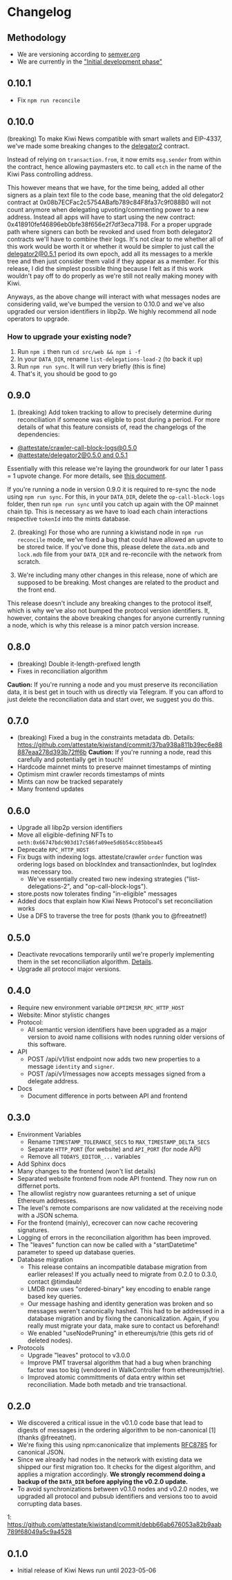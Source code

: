 # Changelog

## Methodology

- We are versioning according to [semver.org](https://semver.org)
- We are currently in the ["Initial development phase"](https://semver.org/#spec-item-4)

## 0.10.1

- Fix `npm run reconcile`

## 0.10.0

(breaking) To make Kiwi News compatible with smart wallets and EIP-4337, we've
made some breaking changes to the
[delegator2](https://github.com/attestate/delegator2/blob/main/sdk/changelog.md#060)
contract. 

Instead of relying on `transaction.from`, it now emits `msg.sender`
from within the contract, hence allowing paymasters etc. to call `etch` in the
name of the Kiwi Pass controlling address. 

This however means that we have, for the time being, added all other signers as
a plain text file to the code base, meaning that the old delegator2 contract at
0x08b7ECFac2c5754ABafb789c84F8fa37c9f088B0 will not count anymore when
delegating upvoting/commenting power to a new address. Instead all apps will
have to start using the new contract:
0x418910fef46896eb0bfe38f656e2f7df3eca7198. For a proper upgrade path where
signers can both be revoked and used from both delegator2 contracts we'll have
to combine their logs. It's not clear to me whether all of this work would be
worth it or whether it would be simpler to just call the delegator2@0.5.1
period its own epoch, add all its messages to a merkle tree and then just
consider them valid if they appear as a member. For this release, I did the
simplest possible thing because I felt as if this work wouldn't pay off to do
properly as we're still not really making money with Kiwi.

Anyways, as the above change will interact with what messages nodes are
considering valid, we've bumped the version to 0.10.0 and we've also
upgraded our version identifiers in libp2p. We highly recommend all node
operators to upgrade.

### How to upgrade your existing node?

1. Run `npm i` then run `cd src/web && npm i -f`
1. In your `DATA_DIR`, rename `list-delegations-load-2` (to back it up)
2. Run `npm run sync`. It will run very briefly (this is fine)
3. That's it, you should be good to go

## 0.9.0

1. (breaking) Add token tracking to allow to precisely determine during
  reconciliation if someone was eligible to post during a period. For more
  details of what this feature consists of, read the changelogs of the
  dependencies:
  - [@attestate/crawler-call-block-logs@0.5.0](https://github.com/attestate/crawler-call-block-logs/blob/main/changelog.md#050)
  - [@attestate/delegator2@0.5.0 and 0.5.1](https://github.com/attestate/delegator2/blob/main/sdk/changelog.md#051)

Essentially with this release we're laying the groundwork for our later 1 pass
= 1 upvote change. For more details, see [this
document](https://hackmd.io/@TimDaub/B1MAvNL1kl).

If you're running a node in version 0.9.0 it is required to re-sync the node
using `npm run sync`. For this, in your `DATA_DIR`, delete the
`op-call-block-logs` folder, then run `npm run sync` until you catch up again
with the OP mainnet chain tip. This is necessary as we have to load each chain
interactions respective `tokenId` into the mints database.

2. (breaking) For those who are running a kiwistand node in `npm run reconcile`
  mode, we've fixed a bug that could have allowed an upvote to be stored twice.
  If you've done this, please delete the `data.mdb` and `lock.mdb` file from
  your `DATA_DIR` and re-reconcile with the network from scratch.

3. We're including many other changes in this release, none of which are
   supposed to be breaking. Most changes are related to the product and the
   front end.

This release doesn't include any breaking changes to the protocol itself, which
is why we've also not bumped the protocol version identifiers. It, however,
contains the above breaking changes for anyone currently running a node, which
is why this release is a minor patch version increase.

## 0.8.0

- (breaking) Double it-length-prefixed length
- Fixes in reconciliation algorithm

**Caution:** If you're running a node and you must preserve its reconciliation
data, it is best get in touch with us directly via Telegram. If you can afford
to just delete the reconciliation data and start over, we suggest you do this.

## 0.7.0

- (breaking) Fixed a bug in the constraints metadata db. Details:
  https://github.com/attestate/kiwistand/commit/37ba938a811b39ec6e88887eaa278d393b72ff6b
  **Caution:** If you're running a node, read this carefully and potentially
  get in touch!
- Hardcode mainnet mints to preserve mainnet timestamps of minting
- Optimism mint crawler records timestamps of mints
- Mints can now be tracked separately
- Many frontend updates

## 0.6.0

- Upgrade all libp2p version identifiers
- Move all eligible-defining NFTs to `oeth:0x66747bdc903d17c586fa09ee5d6b54cc85bbea45`
- Deprecate `RPC_HTTP_HOST`
- Fix bugs with indexing logs. attestate/crawler `order` function was ordering
  logs based on blockIndex and transactionIndex, but logIndex was necessary
  too.
  - We've essentially created two new indexing strategies
    ("list-delegations-2", and "op-call-block-logs").
- store.posts now tolerates finding "in-eligible" messages
- Added docs that explain how Kiwi News Protocol's set reconciliation works
- Use a DFS to traverse the tree for posts (thank you to @freeatnet!)

## 0.5.0

- Deactivate revocations temporarily until we're properly implementing them in
  the set reconciliation algorithm. [Details](https://github.com/attestate/kiwistand/commit/71899f89d53809e9d17929c70d0935b08c3e21dc#diff-a769d9b90a5ba7d598420c1d02fc67325bd17e2d193747d5033fa52ee1e7d28eR15-R30).
- Upgrade all protocol major versions.

## 0.4.0

- Require new environment variable `OPTIMISM_RPC_HTTP_HOST`
- Website: Minor stylistic changes
- Protocol:
  - All semantic version identifiers have been upgraded as a major version to
    avoid name collisions with nodes running older versions of this software.
- API
  - POST /api/v1/list endpoint now adds two new properties to a message
    `identity` and `signer`.
  - POST /api/v1/messages now accepts messages signed from a delegate address.
- Docs
  - Document difference in ports between API and frontend

## 0.3.0

- Environment Variables
  - Rename `TIMESTAMP_TOLERANCE_SECS` to `MAX_TIMESTAMP_DELTA_SECS`
  - Separate `HTTP_PORT` (for website) and `API_PORT` (for node API)
  - Remove all `TODAYS_EDITOR_...` variables
- Add Sphinx docs
- Many changes to the frontend (won't list details)
- Separated website frontend from node API frontend. They now run on differnet
  ports.
- The allowlist registry now guarantees returning a set of unique Ethereum
  addresses.
- The level's remote comparisons are now validated at the receiving node with a
  JSON schema.
- For the frontend (mainly), ecrecover can now cache recovering signatures.
- Logging of errors in the reconciliation algorithm has been improved.
- The "leaves" function can now be called with a "startDatetime" parameter to
  speed up database queries.
- Database migration
  - This release contains an incompatible database migration from earlier
    releases! If you actually need to migrate from 0.2.0 to 0.3.0, contact
    @timdaub!
  - LMDB now uses "ordered-binary" key encoding to enable range based key
    queries.
  - Our message hashing and identity generation was broken and so messages
    weren't canonically hashed. This had to be addressed in a database
    migration and by fixing the canonicalization. Again, if you really must
    migrate your data, make sure to contact us beforehand!
  - We enabled "useNodePruning" in ethereumjs/trie (this gets rid of deleted
    nodes).
- Protocols
  - Upgrade "leaves" protocol to v3.0.0
  - Improve PMT traversal algorithm that had a bug when branching factor was
    too big (vendored in WalkController from ethereumjs/trie).
  - Improved atomic committments of data entry within set reconciliation. Made
    both metadb and trie transactional.

## 0.2.0

- We discovered a critical issue in the v0.1.0 code base that lead to digests
  of messages in the ordering algorithm to be non-canonical [1] (thanks
  @freeatnet).
- We're fixing this using npm:canonicalize that implements
  [RFC8785](https://datatracker.ietf.org/doc/html/rfc8785) for canonical JSON.
- Since we already had nodes in the network with existing data we shipped our
  first migration too. It checks for the digest algorithm, and applies a
  migration accordingly. **We strongly recommend doing a backup of the
  `DATA_DIR` before applying the v0.2.0 update.**
- To avoid synchronizations between v0.1.0 nodes and v0.2.0 nodes, we upgraded
  all protocol and pubsub identifiers and versions too to avoid corrupting data
  bases.

1: https://github.com/attestate/kiwistand/commit/debb66ab676053a82b9aab789f68049a5c9a4528

## 0.1.0

- Initial release of Kiwi News run until 2023-05-06
